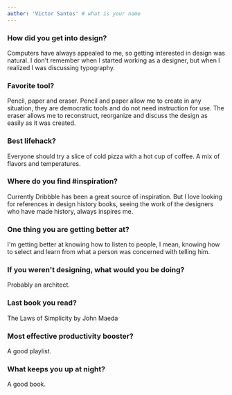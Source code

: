 ```yaml
---
author: 'Victor Santos' # what is your name
---
```


### How did you get into design?

Computers have always appealed to me, so getting interested in design was natural. I don't remember when I started working as a designer, but when I realized I was discussing typography.

### Favorite tool?

Pencil, paper and eraser. Pencil and paper allow me to create in any situation, they are democratic tools and do not need instruction for use. The eraser allows me to reconstruct, reorganize and discuss the design as easily as it was created.

### Best lifehack?

Everyone should try a slice of cold pizza with a hot cup of coffee. A mix of flavors and temperatures.

### Where do you find #inspiration?

Currently Dribbble has been a great source of inspiration. But I love looking for references in design history books, seeing the work of the designers who have made history, always inspires me.

### One thing you are getting better at?

I'm getting better at knowing how to listen to people, I mean, knowing how to select and learn from what a person was concerned with telling him.

### If you weren't designing, what would you be doing?

Probably an architect.

### Last book you read?

The Laws of Simplicity by John Maeda

### Most effective productivity booster?

A good playlist.

### What keeps you up at night?

A good book.
